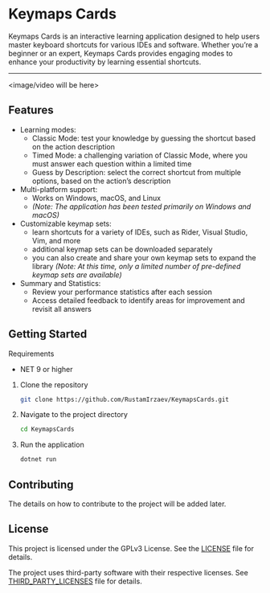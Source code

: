# Keymaps Cards

Keymaps Cards is an interactive learning application designed to help users master keyboard 
shortcuts for various IDEs and software. Whether you’re a beginner or an expert,
Keymaps Cards provides engaging modes to enhance your productivity by learning essential 
shortcuts.

---

<image/video will be here>

## Features

* Learning modes:
  * Classic Mode: test your knowledge by guessing the shortcut based on the action description
  * Timed Mode: a challenging variation of Classic Mode, where you must answer each question within a limited time
  * Guess by Description: select the correct shortcut from multiple options, based on the action’s description
* Multi-platform support:
  * Works on Windows, macOS, and Linux 
  * _(Note: The application has been tested primarily on Windows and macOS)_
* Customizable keymap sets:
  * learn shortcuts for a variety of IDEs, such as Rider, Visual Studio, Vim, and more
  * additional keymap sets can be downloaded separately 
  * you can also create and share your own keymap sets to expand the library _(Note: At this time, only a limited number of pre-defined keymap sets are available)_
* Summary and Statistics:
  * Review your performance statistics after each session 
  * Access detailed feedback to identify areas for improvement and revisit all answers


## Getting Started

Requirements
- NET 9 or higher

1. Clone the repository
    ```bash
   git clone https://github.com/RustamIrzaev/KeymapsCards.git
   ```
2. Navigate to the project directory
    ```bash
   cd KeymapsCards
   ```
3. Run the application
    ```bash
   dotnet run
   ```
   

## Contributing

The details on how to contribute to the project will be added later.


## License

This project is licensed under the GPLv3 License. See the [LICENSE](LICENSE.md) file for details.

The project uses third-party software with their respective licenses. See [THIRD_PARTY_LICENSES](THIRD_PARTY_LICENSES.md) file for details.